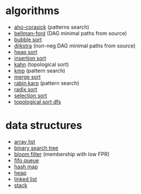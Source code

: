 # algorithms

* [aho-corasick](https://github.com/jalexvig/learn_algos/blob/master/string_search/aho_corasick.py) (patterns search)
* [bellman-ford](https://github.com/jalexvig/learn_algos/blob/master/graphs/bellman_ford.py) (DAG minimal paths from source)
* [bubble sort](https://github.com/jalexvig/learn_algos/blob/master/sort/bubble_sort.py)
* [djikstra](https://github.com/jalexvig/learn_algos/blob/master/graphs/djikstra.py) (non-neg DAG minimal paths from source)
* [heap sort](https://github.com/jalexvig/learn_algos/blob/master/sort/heap_sort.py)
* [insertion sort](https://github.com/jalexvig/learn_algos/blob/master/sort/insertion_sort.py)
* [kahn](https://github.com/jalexvig/learn_algos/blob/master/graphs/kahn.py) (topological sort)
* [kmp](https://github.com/jalexvig/learn_algos/blob/master/string_search/kmp.py) (pattern search)
* [merge sort](https://github.com/jalexvig/learn_algos/blob/master/sort/merge_sort.py)
* [rabin karp](https://github.com/jalexvig/learn_algos/blob/master/string_search/rabin_karp.py) (pattern search)
* [radix sort](https://github.com/jalexvig/learn_algos/blob/master/sort/radix_sort.py)
* [selection sort](https://github.com/jalexvig/learn_algos/blob/master/sort/selection_sort.py)
* [topological sort dfs](https://github.com/jalexvig/learn_algos/blob/master/graphs/topological_sort_dfs.py)

# data structures

* [array list](https://github.com/jalexvig/learn_algos/blob/master/data_structures/array_list.py)
* [binary search tree](https://github.com/jalexvig/learn_algos/blob/master/data_structures/binary_search_tree.py)
* [bloom filter](https://github.com/jalexvig/learn_algos/blob/master/data_structures/bloom_filter.py) (membership with low FPR)
* [fifo queue](https://github.com/jalexvig/learn_algos/blob/master/data_structures/fifo_queue.py)
* [hash map](https://github.com/jalexvig/learn_algos/blob/master/data_structures/hash_map.py)
* [heap](https://github.com/jalexvig/learn_algos/blob/master/data_structures/heap.py)
* [linked list](https://github.com/jalexvig/learn_algos/blob/master/data_structures/linked_list.py)
* [stack](https://github.com/jalexvig/learn_algos/blob/master/data_structures/stack.py)
